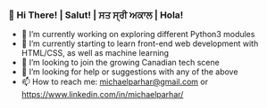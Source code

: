 ### 👋 Hi There! | Salut! | ਸਤ ਸ੍ਰੀ ਅਕਾਲ | Hola!

- 🔭 I’m currently working on exploring different Python3 modules
- 🌱 I’m currently starting to learn front-end web development with HTML/CSS, as well as machine learning
- 👯 I’m looking to join the growing Canadian tech scene
- 🤔 I’m looking for help or suggestions with any of the above
- 📫 How to reach me: michaelparhar@gmail.com or https://www.linkedin.com/in/michaelparhar/
